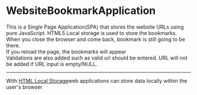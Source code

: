 # WebsiteBookmarkApplication
This is a Single Page Application(SPA) that stores the website URLs using pure JavaScript. HTML5 Local storage is used to store the bookmarks.
When you close the browser and come back, bookmark is still going to be there.<br/>
If you reload the page, the bookmarks will appear<br/>
Validations are also added such as valid url should be entered. URL will not be added if URL input is empty/NULL.

<hr>
With <a href ="https://www.w3schools.com/html/html5_webstorage.asp">HTML Local Storage</a>web applications can store data locally within the user's browser


